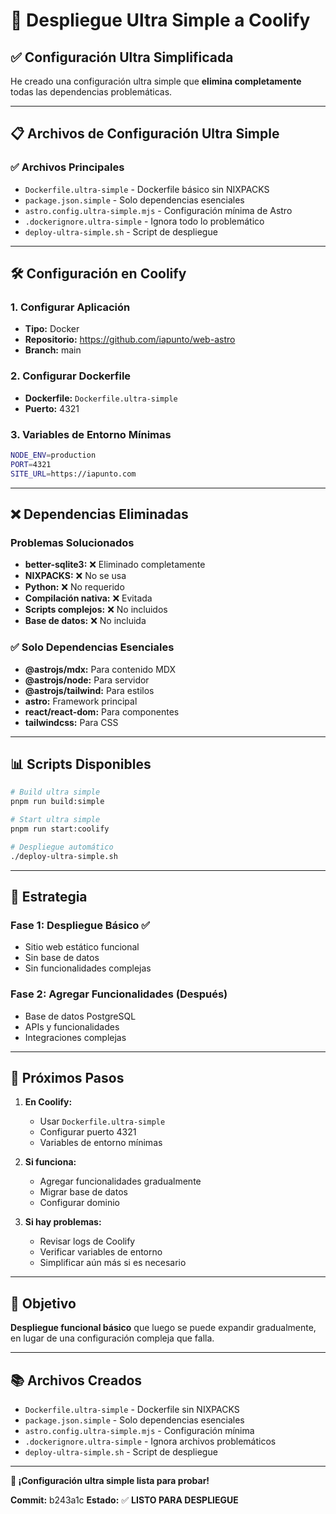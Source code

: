 # 🚀 Despliegue Ultra Simple a Coolify

## ✅ Configuración Ultra Simplificada

He creado una configuración ultra simple que **elimina completamente** todas las dependencias problemáticas.

---

## 📋 Archivos de Configuración Ultra Simple

### ✅ Archivos Principales
- `Dockerfile.ultra-simple` - Dockerfile básico sin NIXPACKS
- `package.json.simple` - Solo dependencias esenciales
- `astro.config.ultra-simple.mjs` - Configuración mínima de Astro
- `.dockerignore.ultra-simple` - Ignora todo lo problemático
- `deploy-ultra-simple.sh` - Script de despliegue

---

## 🛠️ Configuración en Coolify

### 1. Configurar Aplicación
- **Tipo:** Docker
- **Repositorio:** https://github.com/iapunto/web-astro
- **Branch:** main

### 2. Configurar Dockerfile
- **Dockerfile:** `Dockerfile.ultra-simple`
- **Puerto:** 4321

### 3. Variables de Entorno Mínimas
```bash
NODE_ENV=production
PORT=4321
SITE_URL=https://iapunto.com
```

---

## ❌ Dependencias Eliminadas

### Problemas Solucionados
- **better-sqlite3:** ❌ Eliminado completamente
- **NIXPACKS:** ❌ No se usa
- **Python:** ❌ No requerido
- **Compilación nativa:** ❌ Evitada
- **Scripts complejos:** ❌ No incluidos
- **Base de datos:** ❌ No incluida

### ✅ Solo Dependencias Esenciales
- **@astrojs/mdx:** Para contenido MDX
- **@astrojs/node:** Para servidor
- **@astrojs/tailwind:** Para estilos
- **astro:** Framework principal
- **react/react-dom:** Para componentes
- **tailwindcss:** Para CSS

---

## 📊 Scripts Disponibles

```bash
# Build ultra simple
pnpm run build:simple

# Start ultra simple
pnpm run start:coolify

# Despliegue automático
./deploy-ultra-simple.sh
```

---

## 🎯 Estrategia

### Fase 1: Despliegue Básico ✅
- Sitio web estático funcional
- Sin base de datos
- Sin funcionalidades complejas

### Fase 2: Agregar Funcionalidades (Después)
- Base de datos PostgreSQL
- APIs y funcionalidades
- Integraciones complejas

---

## 🚀 Próximos Pasos

1. **En Coolify:**
   - Usar `Dockerfile.ultra-simple`
   - Configurar puerto 4321
   - Variables de entorno mínimas

2. **Si funciona:**
   - Agregar funcionalidades gradualmente
   - Migrar base de datos
   - Configurar dominio

3. **Si hay problemas:**
   - Revisar logs de Coolify
   - Verificar variables de entorno
   - Simplificar aún más si es necesario

---

## 🎯 Objetivo

**Despliegue funcional básico** que luego se puede expandir gradualmente, en lugar de una configuración compleja que falla.

---

## 📚 Archivos Creados

- `Dockerfile.ultra-simple` - Dockerfile sin NIXPACKS
- `package.json.simple` - Solo dependencias esenciales
- `astro.config.ultra-simple.mjs` - Configuración mínima
- `.dockerignore.ultra-simple` - Ignora archivos problemáticos
- `deploy-ultra-simple.sh` - Script de despliegue

---

**🎉 ¡Configuración ultra simple lista para probar!**

**Commit:** b243a1c
**Estado:** ✅ **LISTO PARA DESPLIEGUE**
